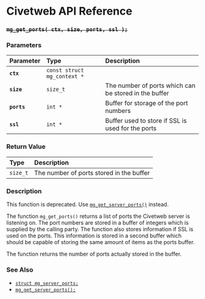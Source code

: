 # Civetweb API Reference

### ~~`mg_get_ports( ctx, size, ports, ssl );`~~

### Parameters

| Parameter | Type | Description |
| :--- | :--- | :--- |
|**`ctx`**|`const struct mg_context *`||
|**`size`**|`size_t`|The number of ports which can be stored in the buffer|
|**`ports`**|`int *`|Buffer for storage of the port numbers|
|**`ssl`**|`int *`|Buffer used to store if SSL is used for the ports|

### Return Value

| Type | Description |
| :--- | :--- |
|`size_t`|The number of ports stored in the buffer|

### Description

This function is deprecated. Use [`mg_get_server_ports()`](mg_get_server_ports.md) instead.

The function `mg_get_ports()` returns a list of ports the Civetweb server is listening on. The port numbers are stored in a buffer of integers which is supplied by the calling party. The function also stores information if SSL is used on the ports. This information is stored in a second buffer which should be capable of storing the same amount of items as the ports buffer.

The function returns the number of ports actually stored in the buffer.

### See Also

* [`struct mg_server_ports;`](mg_server_ports.md)
* [`mg_get_server_ports();`](mg_get_server_ports.md)
